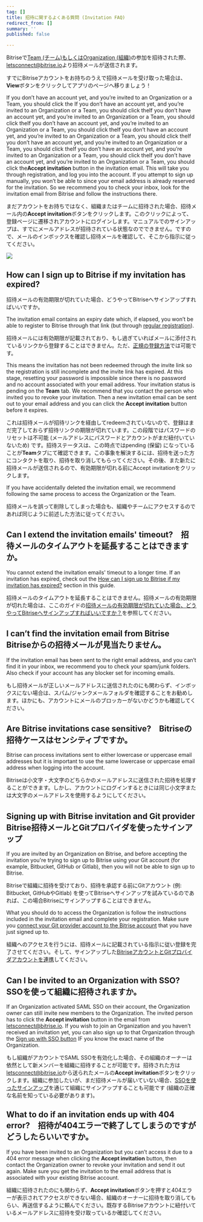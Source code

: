 ```yaml
---
tag: []
title: 招待に関するよくある質問 (Invitation FAQ)
redirect_from: []
summary: ''
published: false

---
```

Bitriseで[Team (チーム)もしくはOrganization (組織)](/jp/team-management/teams-vs-organizations-index/)の参加を招待された際、[letsconnect@bitrise.io](mailto:letsconnect@bitrise.io)より招待メールが送信されます。

すでにBitriseアカウントをお持ちのうえで招待メールを受け取った場合は、**View**ボタンをクリックしてアプリのページへ移りましょう！

If you don’t have an account yet, and you’re invited to an Organization or a Team, you should click the If you don’t have an account yet, and you’re invited to an Organization or a Team, you should click theIf you don’t have an account yet, and you’re invited to an Organization or a Team, you should click theIf you don’t have an account yet, and you’re invited to an Organization or a Team, you should click theIf you don’t have an account yet, and you’re invited to an Organization or a Team, you should click theIf you don’t have an account yet, and you’re invited to an Organization or a Team, you should click theIf you don’t have an account yet, and you’re invited to an Organization or a Team, you should click theIf you don’t have an account yet, and you’re invited to an Organization or a Team, you should click the**Accept invitation** button in the invitation email. This will take you through   registration, and log you into the account. If you attempt to sign up manually, you won’t be able to since your email address is already reserved for the invitation. So we recommend you to check your inbox, look for the invitation email from Bitrise and follow the instructions there.

まだアカウントをお持ちではなく、組織またはチームに招待された場合、招待メール内の**Accept invitation**ボタンをクリックします。このクリックによって、登録ページに遷移されアカウントにログインします。マニュアルでのサインアップは、すでにメールアドレスが招待されている状態なのでできません。ですので、メールのインボックスを確認し招待メールを確認して、そこから指示に従ってください。

![](/img/accept-invitation-1.jpg)

## How can I sign up to Bitrise if my invitation has expired?  
招待メールの有効期限が切れていた場合、どうやってBitriseへサインアップすればいいですか。

The invitation email contains an expiry date which, if elapsed, you won’t be able to register to Bitrise through that link (but through [regular registration](/jp/getting-started/signing-up-to-bitrise/)).

招待メールには有効期限が記載されており、もし過ぎていればメールに添付されているリンクから登録することはできません。ただ、[正規の登録方法]()では可能です。

This means the invitation has not been redeemed through the invite link so the registration is still incomplete and the invite link has expired. At this stage, resetting your password is impossible since there is no password and no account associated with your email address. Your invitation status is pending on the **Team** tab. We recommend that you contact the person who invited you to revoke your invitation. Then a new invitation email can be sent out to your email address and you can click the **Accept invitation** button before it expires.

これは招待メールが招待リンクを経由してredeemされていないので、登録はまだ完了しておらず招待リンクの期限が切れています。この段階ではパスワードのリセットは不可能 (メールアドレスにパスワードとアカウントがまだ紐付いていないため) です。招待ステータスは、この時点ではpending (保留) になっていることが**Team**タブにて確認できます。この事象を解決するには、招待を送った方にコンタクトを取り、招待を取り消してもらってください。その後、また新たに招待メールが送信されるので、有効期限が切れる前にAccept invitationをクリックします。

If you have accidentally deleted the invitation email, we recommend following the same process to access the Organization or the Team.

招待メールを誤って削除してしまった場合も、組織やチームにアクセスするのであれば同じように前述した方法に従ってください。

## Can I extend the invitation emails' timeout?　招待メールのタイムアウトを延長することはできますか。

You cannot extend the invitation emails' timeout to a longer time. If an invitation has expired, check out the [How can I sign up to Bitrise if my invitation has expired?](/jp/faq/invitation-faq/#how-can-i-sign-up-to-bitrise-if-my-invitation-has-expired) section in this guide.

招待メールのタイムアウトを延長することはできません。招待メールの有効期限が切れた場合は、ここのガイドの[招待メールの有効期限が切れていた場合、どうやってBitriseへサインアップすればいいですか？]()を参照してください。

## I can’t find the invitation email from Bitrise　Bitriseからの招待メールが見当たりません。

If the invitation email has been sent to the right email address, and you can’t find it in your inbox, we recommend you to check your spam/junk folders. Also check if your account has any blocker set for incoming emails.

もし招待メールが正しいメールアドレスに送信されたのにも関わらず、インボックスにない場合は、スパム/ジャンクメールフォルダを確認することをお勧めします。ほかにも、アカウントにメールのブロッカーがないかどうかも確認してください。

## Are Bitrise invitations case sensitive?　Bitriseの招待ケースはセンシティブですか。

Bitrise can process invitations sent to either lowercase or uppercase email addresses but it is important to use the same lowercase or uppercase email address when logging into the account.

Bitriseは小文字・大文字のどちらかのメールアドレスに送信された招待を処理することができます。しかし、アカウントにログインするときには同じ小文字または大文字のメールアドレスを使用するようにしてください。

## Signing up with Bitrise invitation and Git provider　Bitrise招待メールとGitプロバイダを使ったサインアップ

If you are invited by an Organization on Bitrise, and before accepting the invitation you're trying to sign up to Bitrise using your Git account (for example, Bitbucket, GitHub or Gitlab), then you will not be able to sign up to Bitrise.

Bitriseで組織に招待を受けており、招待を承認する前にGitアカウント (例: Bitbucket, GitHubやGitlab) を使ってBitriseへサインアップを試みているのであれば、この場合Bitriseにサインアップすることはできません。

What you should do to access the Organization is follow the instructions included in the invitation email and complete your registration. Make sure you [connect your Git provider account to the Bitrise account](/jp/getting-started/connecting-account-bitrise/) that you have just signed up to.

組織へのアクセスを行うには、招待メールに記載されている指示に従い登録を完了させてください。そして、サインアップした[BitriseアカウントとGitプロバイダアカウントを連携](/jp/getting-started/connecting-account-bitrise/)してください。

## Can I be invited to an Organization with SSO?　SSOを使って組織に招待されますか。

If an Organization activated SAML SSO on their account, the Organization owner can still invite new members to the Organization. The invited person has to click the **Accept invitation** button in the email from [letsconnect@bitrise.io](mailto:letsconnect@bitrise.io). If you wish to join an Organization and you haven’t received an invitation yet, you can also sign up to that Organization through the [Sign up with SSO button](/getting-started/signing-up-to-bitrise/#signing-up-with-sso) IF you know the exact name of the Organization.

もし組織がアカウントでSAML SSOを有効化した場合、その組織のオーナーは依然として新メンバーを組織に招待することが可能です。招待された方は[letsconnect@bitrise.io](mailto:letsconnect@bitrise.io)から送られたメールの**Accept invitation**ボタンをクリックします。組織に参加したいが、まだ招待メールが届いていない場合、[SSOを使ったサインアップ](/jp/getting-started/signing-up-to-bitrise/#ssoを使ったサインアップ)を通じて組織にサインアップすることも可能です (組織の正確な名前を知っている必要があります)。

## What to do if an invitation ends up with 404 error?　招待が404エラーで終了してしまうのですがどうしたらいいですか。

If you have been invited to an Organization but you can’t access it due to a 404 error message when clicking the **Accept invitation** button, then contact the Organization owner to revoke your invitation and send it out again. Make sure you get the invitation to the email address that is associated with your existing Bitrise account.

組織に招待されたのにも関わらず、**Accept invitation**ボタンを押すと404エラーが表示されてアクセスができない場合、組織のオーナーに招待を取り消してもらい、再送信するように頼んでください。既存するBitriseアカウントに紐付いているメールアドレスに招待を受け取っているか確認してください。